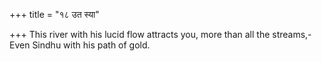 +++
title = "१८ उत स्या"

+++
This river with his lucid flow attracts you, more than all the streams,-  
     Even Sindhu with his path of gold.